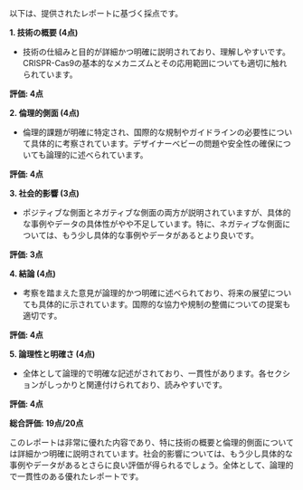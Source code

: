 以下は、提供されたレポートに基づく採点です。

**1. 技術の概要 (4点)**
- 技術の仕組みと目的が詳細かつ明確に説明されており、理解しやすいです。CRISPR-Cas9の基本的なメカニズムとその応用範囲についても適切に触れられています。

**評価: 4点**

**2. 倫理的側面 (4点)**
- 倫理的課題が明確に特定され、国際的な規制やガイドラインの必要性について具体的に考察されています。デザイナーベビーの問題や安全性の確保についても論理的に述べられています。

**評価: 4点**

**3. 社会的影響 (3点)**
- ポジティブな側面とネガティブな側面の両方が説明されていますが、具体的な事例やデータの具体性がやや不足しています。特に、ネガティブな側面については、もう少し具体的な事例やデータがあるとより良いです。

**評価: 3点**

**4. 結論 (4点)**
- 考察を踏まえた意見が論理的かつ明確に述べられており、将来の展望についても具体的に示されています。国際的な協力や規制の整備についての提案も適切です。

**評価: 4点**

**5. 論理性と明確さ (4点)**
- 全体として論理的で明確な記述がされており、一貫性があります。各セクションがしっかりと関連付けられており、読みやすいです。

**評価: 4点**

**総合評価: 19点/20点**

このレポートは非常に優れた内容であり、特に技術の概要と倫理的側面については詳細かつ明確に説明されています。社会的影響については、もう少し具体的な事例やデータがあるとさらに良い評価が得られるでしょう。全体として、論理的で一貫性のある優れたレポートです。
